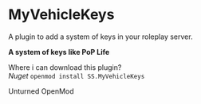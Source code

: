 # MyVehicleKeys
A plugin to add a system of keys in your roleplay server.

**A system of keys like PoP Life**

Where i can download this plugin?<br />
*Nuget* `openmod install SS.MyVehicleKeys`

Unturned OpenMod
